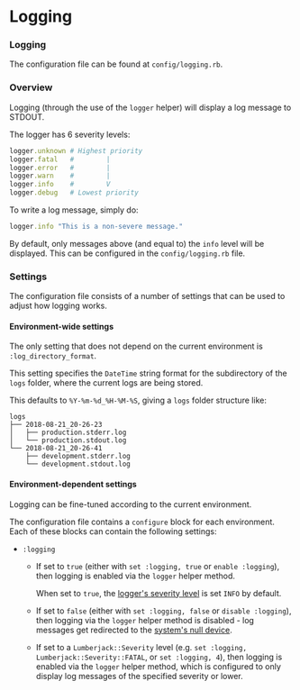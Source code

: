 # Logging

### Logging

The configuration file can be found at `config/logging.rb`.

### Overview

Logging \(through the use of the `logger` helper\) will display a log message to STDOUT.

The logger has 6 severity levels:

```ruby
logger.unknown # Highest priority
logger.fatal   #        |
logger.error   #        |
logger.warn    #        |
logger.info    #        V
logger.debug   # Lowest priority
```

To write a log message, simply do:

```ruby
logger.info "This is a non-severe message."
```

By default, only messages above \(and equal to\) the `info` level will be displayed. This can be configured in the `config/logging.rb` file.

### Settings

The configuration file consists of a number of settings that can be used to adjust how logging works.

#### Environment-wide settings

The only setting that does not depend on the current environment is `:log_directory_format`. 

This setting specifies the `DateTime` string format for the subdirectory of the `logs` folder, where the current logs are being stored.

This defaults to `%Y-%m-%d_%H-%M-%S`, giving a `logs` folder structure like:

```text
logs
├── 2018-08-21_20-26-23
│   ├── production.stderr.log
│   └── production.stdout.log
└── 2018-08-21_20-26-41
    ├── development.stderr.log
    └── development.stdout.log
```

#### Environment-dependent settings

Logging can be fine-tuned according to the current environment. 

The configuration file contains a `configure` block for each environment. Each of these blocks can contain the following settings:

* `:logging` 
  * If set to `true` \(either with `set :logging, true` or `enable :logging`\), then logging is enabled via the `logger` helper method.

    When set to `true`, the [logger's severity level](https://github.com/bdurand/lumberjack/blob/master/lib/lumberjack/severity.rb) is set `INFO` by default.

  * If set to `false` \(either with `set :logging, false` or `disable :logging`\), then logging via the `logger` helper method is disabled - log messages get redirected to the [system's null device](https://en.wikipedia.org/wiki/Null_device).
  * If set to a `Lumberjack::Severity` level \(e.g. `set :logging, Lumberjack::Severity::FATAL`, or `set :logging, 4`\), then logging is enabled via the `logger` helper method, which is configured to only display log messages of the specified severity or lower.

